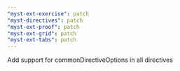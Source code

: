```yaml
---
"myst-ext-exercise": patch
"myst-directives": patch
"myst-ext-proof": patch
"myst-ext-grid": patch
"myst-ext-tabs": patch
---
```


Add support for commonDirectiveOptions in all directives
